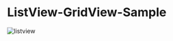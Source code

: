 # ListView-GridView-Sample

![listview](https://user-images.githubusercontent.com/93570267/145557891-81d0a14c-7003-4c03-a093-966ea42af4e8.jpg)
